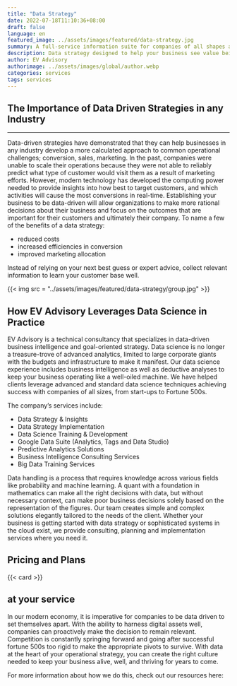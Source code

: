 ```yaml
---
title: "Data Strategy"
date: 2022-07-18T11:10:36+08:00
draft: false
language: en
featured_image: ../assets/images/featured/data-strategy.jpg
summary: A full-service information suite for companies of all shapes and sizes to enable data-driven insights and goal setting. 
description: Data strategy designed to help your business see value being left on the table
author: EV Advisory
authorimage: ../assets/images/global/author.webp
categories: services
tags: services
---
```


## The Importance of Data Driven Strategies in any Industry

***

Data-driven strategies have demonstrated that they can help businesses in any industry develop a more calculated approach to common operational challenges; conversion, sales, marketing.  In the past, companies were unable to scale their operations because they were not able to reliably predict what type of customer would visit them as a result of marketing efforts. However, modern technology has developed the computing power needed to provide insights into how best to target customers, and which activities will cause the most conversions in real-time. Establishing your business to be data-driven will allow organizations to make more rational decisions about their business and focus on the outcomes that are important for their customers and ultimately their company. To name a few of the benefits of a data strategy: 

- reduced costs  
- increased efficiencies in conversion  
- improved marketing allocation  

Instead of relying on your next best guess or expert advice, collect relevant information to learn your customer base well.  

{{< img src = "../assets/images/featured/data-strategy/group.jpg" >}}

## How EV Advisory Leverages Data Science in Practice  
EV Advisory is a technical consultancy that specializes in data-driven business intelligence and goal-oriented strategy. Data science is no longer a treasure-trove of advanced analytics, limited to large corporate giants with the budgets and infrastructure to make it manifest. Our data science experience includes business intelligence as well as deductive analyses to keep your business operating like a well-oiled machine. We have helped clients leverage advanced and standard data science techniques achieving success with companies of all sizes, from start-ups to Fortune 500s.  

The company’s services include:
- Data Strategy & Insights  
- Data Strategy Implementation  
- Data Science Training & Development  
- Google Data Suite (Analytics, Tags and Data Studio)  
- Predictive Analytics Solutions  
- Business Intelligence Consulting Services  
- Big Data Training Services  

Data handling is a process that requires knowledge across various fields like probability and machine learning. A quant with a foundation in mathematics can make all the right decisions with data, but without necessary context, can make poor business decisions solely based on the representation of the figures.  Our team creates simple and complex solutions elegantly tailored to the needs of the client. Whether your business is getting started with data strategy or sophisticated systems in the cloud exist, we provide consulting, planning and implementation services where you need it.  



## Pricing and Plans

{{< card >}}  

## at your service  

In our modern economy, it is imperative for companies to be data driven to set themselves apart. With the ability to harness digital assets well, companies can proactively make the decision to remain relevant. Competition is constantly springing forward and going after successful fortune 500s too rigid to make the appropriate pivots to survive. With data at the heart of your operational strategy, you can create the right culture needed to keep your business alive, well, and thriving for years to come.  

For more information about how we do this, check out our resources here:
